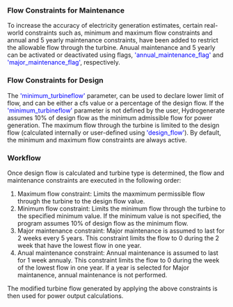 ### Flow Constraints for Maintenance 
To increase the accuracy of electricity generation estimates, certain real-world constraints such as, minimum and maximum flow constraints and annual and 5 yearly maintenance constraints, have been added to restrict the allowable flow through the turbine. Anuual maintenance and 5 yearly can be activated or deactivated using flags, <span style="color:blue"> 'annual_maintenance_flag' </span>  and <span style="color:blue">'major_maintenance_flag'</span>, respectively. 

### Flow Constraints for Design 
The <span style="color:blue"> 'minimum_turbineflow' </span> parameter, can be used to declare lower limit of flow, and can be either a cfs value or a percentage of the design flow. If the <span style="color:blue"> 'minimum_turbineflow' </span> parameter is not defined by the user, Hydrogenerate assumes 10% of design flow as the minimum admissible flow for power generation. The maximum flow through the turbine is limited to the design flow (calculated internally or user-defined using <span style="color:blue">'design_flow'</span>). By default, the minimum and maximum flow constraints are always active.

### Workflow
Once design flow is calculated and turbine type is determined, the flow and maintenance constraints are executed in the following order:

1. Maximum flow constraint: Limits the maxmimum permissible flow through the turbine to the design flow value.
2. Minimum flow constraint: Limits the minimum flow through the turbine to the specified minimum value. If the minimum value is not specified, the program assumes 10% of design flow as the minimum flow.
3. Major maintenance constraint: Major maintenance is assumed to last for 2 weeks every 5 years. This constraint limits the flow to 0 during the 2 week that have the lowest flow in one year.
4. Anual maintenance constraint: Annual maintenance is assumed to last for 1 week annualy. This constraint limits the flow to 0 during the week of the lowest flow in one year. If a year is selected for Major maintanence, annual maintenance is not performed.

The modified turbine flow generated by applying the above constraints is then used for power output calculations.
